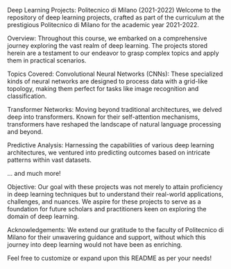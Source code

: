 Deep Learning Projects: Politecnico di Milano (2021-2022)
Welcome to the repository of deep learning projects, crafted as part of the curriculum at the prestigious Politecnico di Milano for the academic year 2021-2022.

Overview:
Throughout this course, we embarked on a comprehensive journey exploring the vast realm of deep learning. The projects stored herein are a testament to our endeavor to grasp complex topics and apply them in practical scenarios.

Topics Covered:
Convolutional Neural Networks (CNNs): These specialized kinds of neural networks are designed to process data with a grid-like topology, making them perfect for tasks like image recognition and classification.

Transformer Networks: Moving beyond traditional architectures, we delved deep into transformers. Known for their self-attention mechanisms, transformers have reshaped the landscape of natural language processing and beyond.

Predictive Analysis: Harnessing the capabilities of various deep learning architectures, we ventured into predicting outcomes based on intricate patterns within vast datasets.

... and much more!

Objective:
Our goal with these projects was not merely to attain proficiency in deep learning techniques but to understand their real-world applications, challenges, and nuances. We aspire for these projects to serve as a foundation for future scholars and practitioners keen on exploring the domain of deep learning.

Acknowledgements:
We extend our gratitude to the faculty of Politecnico di Milano for their unwavering guidance and support, without which this journey into deep learning would not have been as enriching.

Feel free to customize or expand upon this README as per your needs!
